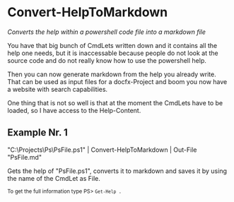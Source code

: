 # Convert-HelpToMarkdown

*Converts the help within a powershell code file into a markdown file*

You have that big bunch of CmdLets written down and it contains all
the help one needs, but it is inaccessable because people do not
look at the source code and do not really know how to use the
powershell help.

Then you can now generate markdown from the help you already write.
That can be used as input files for a docfx-Project and boom you now
have a website with search capabilities.

One thing that is not so well is that at the moment the CmdLets have
to be loaded, so I have access to the Help-Content.

## Example Nr. 1
"C:\Projects\Ps\PsFile.ps1" | Convert-HelpToMarkdown | Out-File "PsFile.md"

Gets the help of "PsFile.ps1", converts it to markdown
and saves it by using the name of the CmdLet as File.


<small>To get the full information type PS> `Get-Help .`</small>
